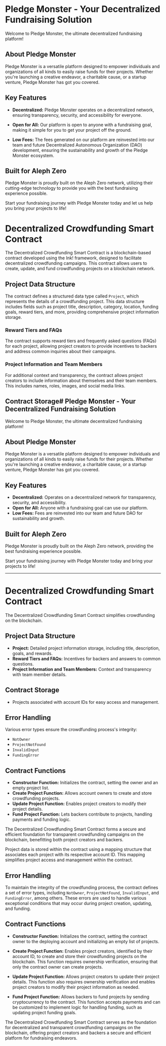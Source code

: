 # Pledge Monster - Your Decentralized Fundraising Solution

Welcome to Pledge Monster, the ultimate decentralized fundraising platform!

## About Pledge Monster

Pledge Monster is a versatile platform designed to empower individuals and organizations of all kinds to easily raise funds for their projects. Whether you're launching a creative endeavor, a charitable cause, or a startup venture, Pledge Monster has got you covered.

## Key Features

- **Decentralized:** Pledge Monster operates on a decentralized network, ensuring transparency, security, and accessibility for everyone.

- **Open for All:** Our platform is open to anyone with a fundraising goal, making it simple for you to get your project off the ground.

- **Low Fees:** The fees generated on our platform are reinvested into our team and future Decentralized Autonomous Organization (DAO) development, ensuring the sustainability and growth of the Pledge Monster ecosystem.

## Built for Aleph Zero

Pledge Monster is proudly built on the Aleph Zero network, utilizing their cutting-edge technology to provide you with the best fundraising experience possible.

Start your fundraising journey with Pledge Monster today and let us help you bring your projects to life!





# Decentralized Crowdfunding Smart Contract

The Decentralized Crowdfunding Smart Contract is a blockchain-based contract developed using the Ink! framework, designed to facilitate decentralized crowdfunding campaigns. This contract allows users to create, update, and fund crowdfunding projects on a blockchain network.

## Project Data Structure

The contract defines a structured data type called `Project`, which represents the details of a crowdfunding project. This data structure includes fields such as project title, description, category, location, funding goals, reward tiers, and more, providing comprehensive project information storage.

### Reward Tiers and FAQs

The contract supports reward tiers and frequently asked questions (FAQs) for each project, allowing project creators to provide incentives to backers and address common inquiries about their campaigns.

### Project Information and Team Members

For additional context and transparency, the contract allows project creators to include information about themselves and their team members. This includes names, roles, images, and social media links.

## Contract Storage# Pledge Monster - Your Decentralized Fundraising Solution

Welcome to Pledge Monster, the ultimate decentralized fundraising platform!

## About Pledge Monster

Pledge Monster is a versatile platform designed to empower individuals and organizations of all kinds to easily raise funds for their projects. Whether you're launching a creative endeavor, a charitable cause, or a startup venture, Pledge Monster has got you covered.

## Key Features

- **Decentralized:** Operates on a decentralized network for transparency, security, and accessibility.
- **Open for All:** Anyone with a fundraising goal can use our platform.
- **Low Fees:** Fees are reinvested into our team and future DAO for sustainability and growth.

## Built for Aleph Zero

Pledge Monster is proudly built on the Aleph Zero network, providing the best fundraising experience possible.

Start your fundraising journey with Pledge Monster today and bring your projects to life!

---

# Decentralized Crowdfunding Smart Contract

The Decentralized Crowdfunding Smart Contract simplifies crowdfunding on the blockchain.

## Project Data Structure

- **Project:** Detailed project information storage, including title, description, goals, and rewards.
- **Reward Tiers and FAQs:** Incentives for backers and answers to common questions.
- **Project Information and Team Members:** Context and transparency with team member details.

## Contract Storage

- Projects associated with account IDs for easy access and management.

## Error Handling

Various error types ensure the crowdfunding process's integrity:

- `NotOwner`
- `ProjectNotFound`
- `InvalidInput`
- `FundingError`

## Contract Functions

- **Constructor Function:** Initializes the contract, setting the owner and an empty project list.
- **Create Project Function:** Allows account owners to create and store crowdfunding projects.
- **Update Project Function:** Enables project creators to modify their project details.
- **Fund Project Function:** Lets backers contribute to projects, handling payments and funding logic.

The Decentralized Crowdfunding Smart Contract forms a secure and efficient foundation for transparent crowdfunding campaigns on the blockchain, benefitting both project creators and backers.


Project data is stored within the contract using a mapping structure that associates each project with its respective account ID. This mapping simplifies project access and management within the contract.

## Error Handling

To maintain the integrity of the crowdfunding process, the contract defines a set of error types, including `NotOwner`, `ProjectNotFound`, `InvalidInput`, and `FundingError`, among others. These errors are used to handle various exceptional conditions that may occur during project creation, updating, and funding.

## Contract Functions

- **Constructor Function:** Initializes the contract, setting the contract owner to the deploying account and initializing an empty list of projects.

- **Create Project Function:** Enables project creators, identified by their account ID, to create and store their crowdfunding projects on the blockchain. This function requires ownership verification, ensuring that only the contract owner can create projects.

- **Update Project Function:** Allows project creators to update their project details. This function also requires ownership verification and enables project creators to modify their project information as needed.

- **Fund Project Function:** Allows backers to fund projects by sending cryptocurrency to the contract. This function accepts payments and can be customized to implement logic for handling funding, such as updating project funding goals.

The Decentralized Crowdfunding Smart Contract serves as the foundation for decentralized and transparent crowdfunding campaigns on the blockchain, offering project creators and backers a secure and efficient platform for fundraising endeavors.
